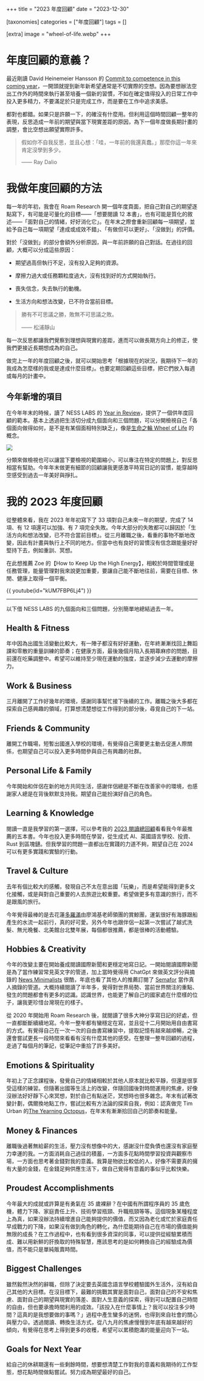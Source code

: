 +++
title = "2023 年度回顧"
date = "2023-12-30"

[taxonomies]
categories = ["年度回顧"]
tags = []

[extra]
image = "wheel-of-life.webp"
+++

年度回顧的意義？
========

最近剛讀 David Heinemeier Hansson 的 [Commit to competence in this coming year](https://world.hey.com/dhh/commit-to-competence-in-this-coming-year-feb7d7c5)，一開頭就提到新年新希望通常是不切實際的空想。因為要想辦法空出工作外的時間來執行甚至培養一個新的習慣，不如在確定值得投入的日常工作中投入更多精力，不要滿足於只是完成工作，而是要在工作中追求美感。

都對也都錯。如果只是許願一下，的確沒有什麼用。但利用這個時間回顧一整年的表現，反思造成一年前的期望與當下現實差距的原因，為下一個年度做長期計畫的調整，會比空想出願望實際許多。

> 假如你不自我反思，並且心想：「哇，一年前的我還真蠢。」那麼你這一年來肯定沒學到多少。
>
> —— Ray Dalio

我做年度回顧的方法
=========

每一年的年初，我會在 Roam Research 開一個年度頁面，把自己對自己的期望逐點寫下，有可能是可量化的目標——「想要閱讀 12 本書」，也有可能是質化的敘述——「面對自己的情緒，好好消化它」。在年末之際會重新回顧每一項期望，並給予自己每一項期望「達成或成效不錯」、「有做但可以更好」、「沒做到」的評價。

對於「沒做到」的部分會額外分析原因，與一年前許願的自己對話。在過往的回顧，大概可以分成這些原因：

-   期望過高但執行不足，沒有投入足夠的資源。

-   摩擦力過大或任務顆粒度過大，沒有找到好的方式開始執行。

-   喪失信念，失去執行的動機。

-   生活方向和想法改變，已不符合當前目標。

> 勝有不可思議之勝，敗無不可思議之敗。
>
> —— 松浦靜山

每一次反思都讓我們覺察到理想與現實的差距，進而可以做長期方向上的修正，使我們更接近長期想成為的自己。

做完上一年的年度回顧之後，就可以開始思考「根據現在的狀況，我期待下一年的我成為怎麼樣的我或是達成什麼目標」。也要定期回顧這些目標，把它們放入每週或每月的計畫中。

今年新增的項目
-------

在今年年末的時候，讀了 NESS LABS 的 [Year in Review](https://nesslahttps://nesslabs.com/year-in-reviewbs.com/year-in-review)，提供了一個供年度回顧的範本。基本上透過把生活切分成九個面向和三個問題，可以分開檢視自己「各個面向做得如何，是不是有某個面相特別缺乏」，像是[生命之輪 Wheel of Life](https://wheeloflife.noomii.com/) 的概念。

![](wheel-of-life.webp)

分類來做檢視也可以讓當下要檢視的範圍縮小，可以專注在特定的問題上，對反思相當有幫助。今年年末做更有細節的回顧讓我更感激平時寫日記的習慣，能穿越時空感受到過去一年美好與掙扎。

我的 2023 年度回顧
============

從整體來看，我在 2023 年年初寫下了 33 項對自己未來一年的期望，完成了 14 項、有 12 項還可以加強、有 7 項完全失敗。今年大部分的失敗都可以歸因於「生活方向和想法改變，已不符合當前目標」。從三月離職之後，看重的事物不斷地改變，因此有計畫與執行上不同的地方。但當中也有良好的習慣沒有信念跟能量好好堅持下去，例如重訓、冥想。

在此想推薦 Zoe 的【How to Keep Up the High Energy】，相較於時間管理或是任務管理，能量管理對我來說更加重要，要讓自己能不斷地往前，需要在目標、休閒、健康上取得一個平衡。

{{ youtube(id="kUM7FBP6Lj4") }}

------------

以下借 NESS LABS 的九個面向和三個問題，分別簡單地總結過去一年。

Health & Fitness
----------------

年中因為出國生活變動比較大，有一陣子都沒有好好運動，在年終漸漸找回上舞蹈課和零散的重量訓練的節奏；在健康方面，最後幾個月陷入長期蕁麻疹的問題，目前還在吃藥調整中。希望可以維持至少現在運動的強度，並逐步減少去運動的摩擦力。

Work & Business
---------------

三月離開了工作好幾年的環境，感謝同事幫忙接下後續的工作。離職之後大多都在探索自己感興趣的領域，打算想清楚想從工作得到的部分後，尋覓自己的下一站。

Friends & Community
-------------------

離開工作職場，短暫出國進入學校的環境，有覺得自己需要更主動去促進人際關係，也期望自己可以投入更多時間參與自己有興趣的社群。

Personal Life & Family
----------------------

今年開始和伴侶在新的地方共同生活，感謝伴侶總是不斷在改善家中的環境，也感謝家人總是在背後默默支持我。期望自己能扮演好自己的角色。

Learning & Knowledge
--------------------

閱讀一直是我學習的第一選擇，可以參考我的 [2023 閱讀總回顧](@/blog/2023-reading-summary/index.md)看看我今年最推薦的五本書。今年也投入更多時間在學習，從生成式 AI、英國語言學校、投資、Rust 到區塊鏈。但我學習的問題一直都出在實踐的力道不夠，期望自己在 2024 可以有更多實踐和實驗的行動。

Travel & Culture
----------------

去年有個比較大的感觸，發現自己不太在意出國「玩樂」，而是希望能得到更多文化接觸，或是與對自己重要的人去旅遊比較重要。希望做更多有意識的旅行，而不是跟風的旅行。

今年覺得最棒的是去花蓮[多羅滿](https://www.turumoan.com.tw/tw/plan_list.php)由廖鴻基老師領團的賞鯨團，運氣很好有海豚跟船產生的水流一起前行，真的好可愛。另外今年也跟伴侶一起第一次嘗試了越式洗髮、無光晚餐、北美館台北雙年展，每個都很推薦，都是很棒的活動體驗。

Hobbies & Creativity
--------------------

今年的改變主要在開始養成閱讀國際新聞和更穩定地寫日記。一開始閱讀國際新聞是為了當作練習常見英文字的管道，加上當時覺得用 ChatGpt 來做英文評分與摘錄的 [News Minimalists](https://www.newsminimalist.com/) 很酷，年底也看了其他人的推薦訂閱了 [Semafor](https://www.semafor.com/) 當作真人摘錄的管道。大概持續閱讀了半年多，覺得對世界局勢、當前世界關注的重點、發生的問題都會有更多的認識。認識世界，也能更了解自己的國家處在什麼樣的位子，讓我更珍惜台灣現在的樣子。

從 2020 年開始用 Roam Research 後，就閱讀了很多大神分享寫日記的好處，但一直都斷斷續續地寫。今年一整年都有蠻穩定在寫，並且從十二月開始用自由書寫的方式。有覺得自己在一次一次的自由書寫練習中，提取記憶有越來越順暢，之後還會嘗試更長一段時間來看看有沒有什麼其他的感受。在整理一整年回顧的過程，走過了每個月的筆記，從筆記中重拾了許多美好。

Emotions & Spirituality
-----------------------

年初上了正念課程後，發覺自己的情緒相較於其他人原本就比較平靜，但還是很享受這樣的練習。但隨著出國等生活上的改變，伴隨回國後對時間運用的焦慮，好像沒辦法好好靜下心來冥想，對於自己有點迷茫，冥想時也很多雜念。年末有試著改變計劃，偶爾換地點工作，嘗試比較有方法論的探索自我，例如：認真做完 Tim Urban 的[The Yearning Octopus](https://waitbutwhy.com/2018/04/picking-career.html)，在年末有漸漸拾回自己的節奏和能量。

Money & Finances
----------------

離職後過著無給薪的生活，壓力沒有想像中的大，感謝沒什麼負債也還沒有家庭壓力幸運的我。一方面消耗自己過往的積蓄，一方面多花點時間學習投資與觀察市場，一方面也思考著金錢對我的意義。我算是物欲比較低的人，好像不需要真的擁有大量的金錢，在金錢足夠供應生活下，做自己覺得有意義的事似乎比較快樂。

Proudest Accomplishments
------------------------

今年最大的成就或許算是有勇氣在 35 歲裸辭？在中國有所謂程序員的 35 歲危機，體力下降、家庭責任上升、技術學習瓶頸、升職瓶頸等等。這個現象某種程度上為真，如果沒辦法持續增進自己能夠提供的價值，而又因為老化或忙於家庭責任早成戰力的下降，如果沒有做到角色的轉化，為什麼能期待自己在市場的價值能夠無限的成長？在工作過程中，也有看到很多資深的同事，可以提供從經驗累積而成、難以用新鮮的肝換取的特殊智慧，應該思考的是如何轉換自己的經驗成為價值，而不能只是單純販賣時間。

Biggest Challenges
------------------

雖然毅然決然的辭職，但除了決定要去英國念語言學校體驗國外生活外，沒有給自己其他的大目標。在沒目標下，最難的挑戰其實是面對自己，面對自己的不安和焦慮、面對自己的期望與現實的落差、面對人生意義的探索，得到可以配置自己時間的自由，但也要承擔時間利用的成效。「該投入在什麼事情上？我可以投注多少時間？這真的是我想要做的事嗎？」過程中產生蠻多的迷惘，也得到來自社會的關心與壓力😜。透過閱讀、轉換生活方式，從八九月的焦慮慢慢到年底有越來越好的傾向，有覺得在思考上得到更多的收穫，希望可以累積飽滿的能量迎向下一站。

Goals for Next Year
-------------------

給自己的休耕期還有一些剩餘時間，想要想清楚工作對我的意義和我期待的工作型態，想花點時間做點嘗試。努力成為期望最好的自己。
